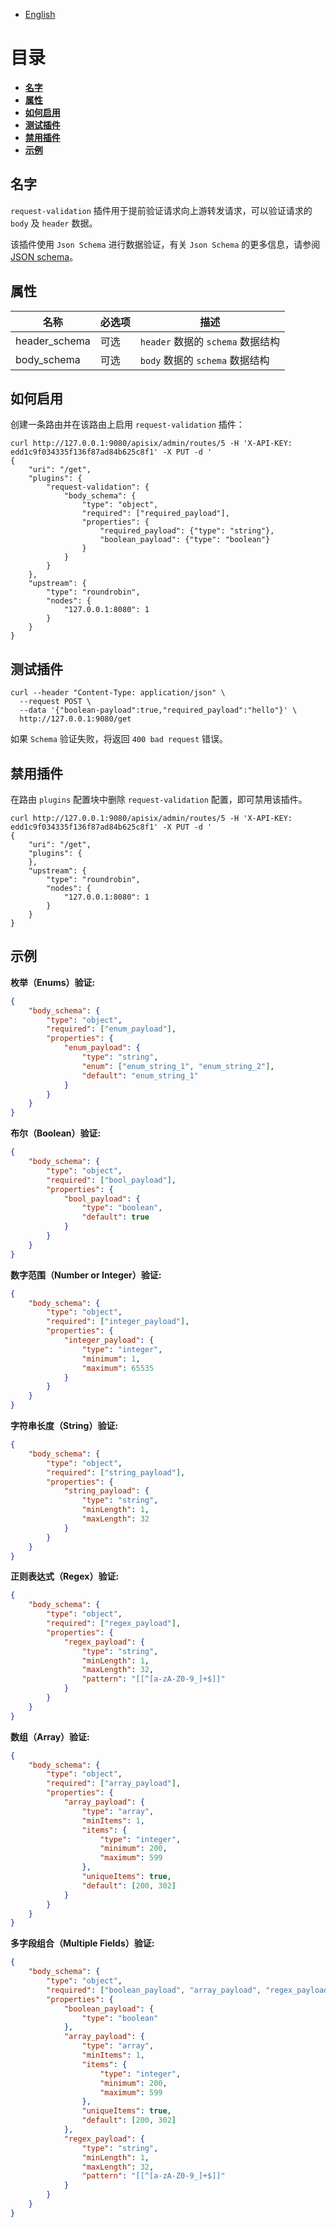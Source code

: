 <!--
#
# Licensed to the Apache Software Foundation (ASF) under one or more
# contributor license agreements.  See the NOTICE file distributed with
# this work for additional information regarding copyright ownership.
# The ASF licenses this file to You under the Apache License, Version 2.0
# (the "License"); you may not use this file except in compliance with
# the License.  You may obtain a copy of the License at
#
#     http://www.apache.org/licenses/LICENSE-2.0
#
# Unless required by applicable law or agreed to in writing, software
# distributed under the License is distributed on an "AS IS" BASIS,
# WITHOUT WARRANTIES OR CONDITIONS OF ANY KIND, either express or implied.
# See the License for the specific language governing permissions and
# limitations under the License.
#
-->

- [English](../../plugins/request-validation.md)

# 目录
- [**名字**](#名字)
- [**属性**](#属性)
- [**如何启用**](#如何启用)
- [**测试插件**](#测试插件)
- [**禁用插件**](#禁用插件)
- [**示例**](#示例)

## 名字

`request-validation` 插件用于提前验证请求向上游转发请求，可以验证请求的 `body` 及 `header` 数据。

该插件使用 `Json Schema` 进行数据验证，有关 `Json Schema` 的更多信息，请参阅 [JSON schema](https://github.com/api7/jsonschema)。


## 属性

|名称           |必选项          |描述|
|---------      |--------       |-----------|
| header_schema |可选           |`header` 数据的 `schema` 数据结构|
| body_schema   |可选           |`body` 数据的 `schema` 数据结构|


## 如何启用

创建一条路由并在该路由上启用 `request-validation` 插件：

```shell
curl http://127.0.0.1:9080/apisix/admin/routes/5 -H 'X-API-KEY: edd1c9f034335f136f87ad84b625c8f1' -X PUT -d '
{
    "uri": "/get",
    "plugins": {
        "request-validation": {
            "body_schema": {
                "type": "object",
                "required": ["required_payload"],
                "properties": {
                    "required_payload": {"type": "string"},
                    "boolean_payload": {"type": "boolean"}
                }
            }
        }
    },
    "upstream": {
    	"type": "roundrobin",
    	"nodes": {
        	"127.0.0.1:8080": 1
    	}
    }
}
```


## 测试插件

```shell
curl --header "Content-Type: application/json" \
  --request POST \
  --data '{"boolean-payload":true,"required_payload":"hello"}' \
  http://127.0.0.1:9080/get
```

如果 `Schema` 验证失败，将返回 `400 bad request` 错误。


## 禁用插件

在路由 `plugins` 配置块中删除 `request-validation` 配置，即可禁用该插件。

```shell
curl http://127.0.0.1:9080/apisix/admin/routes/5 -H 'X-API-KEY: edd1c9f034335f136f87ad84b625c8f1' -X PUT -d '
{
    "uri": "/get",
    "plugins": {
    },
    "upstream": {
    	"type": "roundrobin",
    	"nodes": {
        	"127.0.0.1:8080": 1
    	}
    }
}
```


## 示例

**枚举（Enums）验证:**

```json
{
    "body_schema": {
        "type": "object",
        "required": ["enum_payload"],
        "properties": {
            "enum_payload": {
                "type": "string",
                "enum": ["enum_string_1", "enum_string_2"],
                "default": "enum_string_1"
            }
        }
    }
}
```

**布尔（Boolean）验证:**

```json
{
    "body_schema": {
        "type": "object",
        "required": ["bool_payload"],
        "properties": {
            "bool_payload": {
                "type": "boolean",
                "default": true
            }
        }
    }
}
```

**数字范围（Number or Integer）验证:**

```json
{
    "body_schema": {
        "type": "object",
        "required": ["integer_payload"],
        "properties": {
            "integer_payload": {
                "type": "integer",
                "minimum": 1,
                "maximum": 65535
            }
        }
    }
}
```

**字符串长度（String）验证:**

```json
{
    "body_schema": {
        "type": "object",
        "required": ["string_payload"],
        "properties": {
            "string_payload": {
                "type": "string",
                "minLength": 1,
                "maxLength": 32
            }
        }
    }
}
```

**正则表达式（Regex）验证:**

```json
{
    "body_schema": {
        "type": "object",
        "required": ["regex_payload"],
        "properties": {
            "regex_payload": {
                "type": "string",
                "minLength": 1,
                "maxLength": 32,
                "pattern": "[[^[a-zA-Z0-9_]+$]]"
            }
        }
    }
}
```


**数组（Array）验证:**

```json
{
    "body_schema": {
        "type": "object",
        "required": ["array_payload"],
        "properties": {
            "array_payload": {
                "type": "array",
                "minItems": 1,
                "items": {
                    "type": "integer",
                    "minimum": 200,
                    "maximum": 599
                },
                "uniqueItems": true,
                "default": [200, 302]
            }
        }
    }
}
```

**多字段组合（Multiple Fields）验证:**

```json
{
    "body_schema": {
        "type": "object",
        "required": ["boolean_payload", "array_payload", "regex_payload"],
        "properties": {
            "boolean_payload": {
                "type": "boolean"
            },
            "array_payload": {
                "type": "array",
                "minItems": 1,
                "items": {
                    "type": "integer",
                    "minimum": 200,
                    "maximum": 599
                },
                "uniqueItems": true,
                "default": [200, 302]
            },
            "regex_payload": {
                "type": "string",
                "minLength": 1,
                "maxLength": 32,
                "pattern": "[[^[a-zA-Z0-9_]+$]]"
            }
        }
    }
}
```
